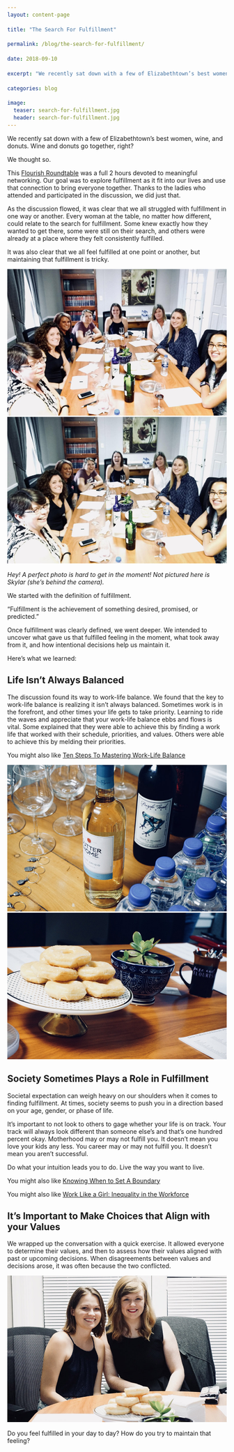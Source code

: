 ```yaml
---
layout: content-page

title: "The Search For Fulfillment"

permalink: /blog/the-search-for-fulfillment/

date: 2018-09-10

excerpt: "We recently sat down with a few of Elizabethtown’s best women, wine, and donuts. Wine and donuts go together, right?"

categories: blog

image:
  teaser: search-for-fulfillment.jpg
  header: search-for-fulfillment.jpg
---
```


We recently sat down with a few of Elizabethtown’s best women, wine, and donuts. Wine and donuts go together, right? 

We thought so. 

This [Flourish Roundtable](/event) was a full 2 hours devoted to meaningful networking. Our goal was to explore fulfillment as it fit into our lives and use that connection to bring everyone together. Thanks to the ladies who attended and participated in the discussion, we did just that. 

As the discussion flowed, it was clear that we all struggled with fulfillment in one way or another. Every woman at the table, no matter how different, could relate to the search for fulfillment. Some knew exactly how they wanted to get there, some were still on their search, and others were already at a place where they felt consistently fulfilled. 

It was also clear that we all feel fulfilled at one point or another, but maintaining that fulfillment is tricky.

<div class="row">
  <div class="col-sm-6">
    <img class="img-responsive" src="/assets/images/posts/search-for-fulfillment/roundtable1.jpg" alt="Image of women talking at a roundtable.">
  </div>
  <div class="col-sm-6">
    <img class="img-responsive" src="/assets/images/posts/search-for-fulfillment/roundtable2.jpg" alt="Image of women talking at a roundtable.">
  </div>
</div>

*Hey! A perfect photo is hard to get in the moment! Not pictured here is Skylar (she’s behind the camera).*

We started with the definition of fulfillment.

“Fulfillment is the achievement of something desired, promised, or predicted.”

Once fulfillment was clearly defined, we went deeper. We intended to uncover what gave us that fulfilled feeling in the moment, what took away from it, and how intentional decisions help us maintain it. 

Here’s what we learned: 

## Life Isn’t Always Balanced

The discussion found its way to work-life balance. We found that the key to work-life balance is realizing it isn’t always balanced. Sometimes work is in the forefront, and other times your life gets to take priority. Learning to ride the waves and appreciate that your work-life balance ebbs and flows is vital. Some explained that they were able to achieve this by finding a work life that worked with their schedule, priorities, and values. Others were able to achieve this by melding their priorities. 

You might also like [Ten Steps To Mastering Work-Life Balance](/blog/ten-steps-to-mastering-work-life-balance/)

<div class="row">
  <div class="col-sm-6">
    <img class="img-responsive" src="/assets/images/posts/search-for-fulfillment/wine-at-table.jpg" alt="Image of women talking at a roundtable.">
  </div>
  <div class="col-sm-6">
    <img class="img-responsive" src="/assets/images/posts/search-for-fulfillment/food-at-table.jpg" alt="Image of women talking at a roundtable.">
  </div>
</div>

## Society Sometimes Plays a Role in Fulfillment

Societal expectation can weigh heavy on our shoulders when it comes to finding fulfillment. At times, society seems to push you in a direction based on your age, gender, or phase of life. 

It’s important to not look to others to gage whether your life is on track. Your track will always look different than someone else’s and that’s one hundred percent okay. Motherhood may or may not fulfill you. It doesn’t mean you love your kids any less. You career may or may not fulfill you. It doesn’t mean you aren’t successful. 

Do what your intuition leads you to do. Live the way you want to live. 

You might also like [Knowing When to Set A Boundary](/blog/knowing-when-to-set-a-boundary/)

You might also like [Work Like a Girl: Inequality in the Workforce](/blog/work-like-a-girl-inequality-in-the-workforce/)

## It’s Important to Make Choices that Align with your Values

We wrapped up the conversation with a quick exercise. It allowed everyone to determine their values, and then to assess how their values aligned with past or upcoming decisions. When disagreements between values and decisions arose, it was often because the two conflicted.

<div class="row">
  <div class="col-sm-12">
    <img class="img-responsive" src="/assets/images/posts/search-for-fulfillment/katie-and-skylar.jpg" alt="Image of women talking at a roundtable.">
  </div>
</div>

Do you feel fulfilled in your day to day? How do you try to maintain that feeling? 

